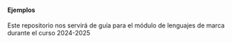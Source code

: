#### Ejemplos
Este repositorio nos servirá de guía para el módulo de lenguajes de marca durante el curso 2024-2025
